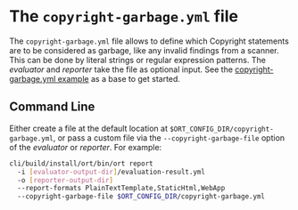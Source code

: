 # The `copyright-garbage.yml` file

The `copyright-garbage.yml` file allows to define which Copyright statements are to be considered as garbage, like any
invalid findings from a scanner. This can be done by literal strings or regular expression patterns. The _evaluator_ and
_reporter_ take the file as optional input. See the [copyright-garbage.yml example](../examples/copyright-garbage.yml)
as a base to get started.

## Command Line

Either create a file at the default location at `$ORT_CONFIG_DIR/copyright-garbage.yml`, or pass a custom file via the
`--copyright-garbage-file` option of the _evaluator_ or _reporter_. For example:

```bash
cli/build/install/ort/bin/ort report
  -i [evaluator-output-dir]/evaluation-result.yml
  -o [reporter-output-dir]
  --report-formats PlainTextTemplate,StaticHtml,WebApp
  --copyright-garbage-file $ORT_CONFIG_DIR/copyright-garbage.yml
```
